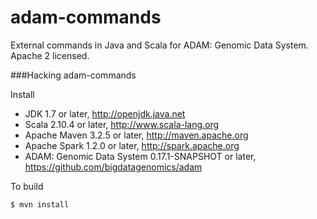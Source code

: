 adam-commands
=============

External commands in Java and Scala for ADAM: Genomic Data System.  Apache 2 licensed.


###Hacking adam-commands

Install

 * JDK 1.7 or later, http://openjdk.java.net
 * Scala 2.10.4 or later, http://www.scala-lang.org
 * Apache Maven 3.2.5 or later, http://maven.apache.org
 * Apache Spark 1.2.0 or later, http://spark.apache.org
 * ADAM: Genomic Data System 0.17.1-SNAPSHOT or later, https://github.com/bigdatagenomics/adam


To build

    $ mvn install
